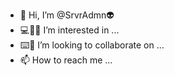 - 👋 Hi, I’m @SrvrAdmn👽
- 💻👨‍🔧 I’m interested in ...
- ⌨️🧠 I’m looking to collaborate on ...
- 📫 How to reach me ...

<!---
JsphSrvr/Admn👽 repository because its `README.md` (this file) appears on your GitHub profile.
You can click the Preview link to take a look at your changes.
--->
